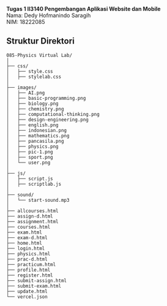 **Tugas 1 II3140 Pengembangan Aplikasi Website dan Mobile**  
Nama: Dedy Hofmanindo Saragih  
NIM: 18222085

## Struktur Direktori

```plaintext
085-Physics Virtual Lab/
│
├── css/
│   ├── style.css
│   ├── stylelab.css
│
├── images/
│   ├── AI.png
│   ├── basic-programming.png
│   ├── biology.png
│   ├── chemistry.png
│   ├── computational-thinking.png
│   ├── design-engineering.png
│   ├── english.png
│   ├── indonesian.png
│   ├── mathematics.png
│   ├── pancasila.png
│   ├── physics.png
│   ├── pic-1.png
│   ├── sport.png
│   └── user.png
│
├── js/
│   ├── script.js
│   ├── scriptlab.js
│
├── sound/
│   └── start-sound.mp3
│
├── allcourses.html
├── assign-d.html
├── assignment.html
├── courses.html
├── exam.html
├── exam-d.html
├── home.html
├── login.html
├── physics.html
├── prac-d.html
├── practicum.html
├── profile.html
├── register.html
├── submit-assign.html
├── submit-exam.html
├── update.html
└── vercel.json
